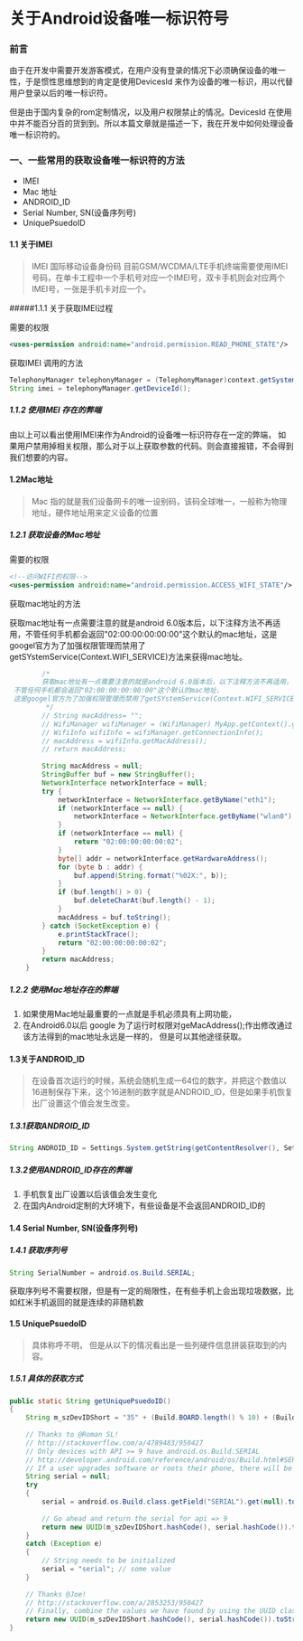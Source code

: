 # 关于Android设备唯一标识符号

### 前言

由于在开发中需要开发游客模式，在用户没有登录的情况下必须确保设备的唯一性，于是惯性思维想到的肯定是使用DevicesId 来作为设备的唯一标识，用以代替用户登录以后的唯一标识符。

但是由于国内复杂的rom定制情况，以及用户权限禁止的情况。DevicesId 在使用中并不能百分百的货到到。所以本篇文章就是描述一下，我在开发中如何处理设备唯一标识符的。

###  一、一些常用的获取设备唯一标识符的方法

* IMEI
* Mac 地址
* ANDROID_ID
* Serial Number, SN(设备序列号)
* UniquePsuedoID

#### 1.1 关于IMEI

> IMEI 国际移动设备身份码  目前GSM/WCDMA/LTE手机终端需要使用IMEI号码，在单卡工程中一个手机号对应一个IMEI号，双卡手机则会对应两个IMEI号，一张是手机卡对应一个。

#####1.1.1 关于获取IMEI过程

需要的权限

```Xml
<uses-permission android:name="android.permission.READ_PHONE_STATE"/>
```

获取IMEI 调用的方法

```java
TelephonyManager telephonyManager = (TelephonyManager)context.getSystemService(context.TELEPHONY_SERVICE);  
String imei = telephonyManager.getDeviceId();
```

##### 1.1.2 使用IMEI 存在的弊端 

由以上可以看出使用IMEI来作为Android的设备唯一标识符存在一定的弊端， 如果用户禁用掉相关权限，那么对于以上获取参数的代码。则会直接报错，不会得到我们想要的内容。

#### 1.2Mac地址

> Mac 指的就是我们设备网卡的唯一设别码，该码全球唯一，一般称为物理地址，硬件地址用来定义设备的位置

##### 1.2.1 获取设备的Mac地址

需要的权限

```Xml
<!--访问WIFI的权限-->
<uses-permission android:name="android.permission.ACCESS_WIFI_STATE"/> 
```

获取mac地址的方法

获取mac地址有一点需要注意的就是android 6.0版本后，以下注释方法不再适用，不管任何手机都会返回"02:00:00:00:00:00"这个默认的mac地址，这是googel官方为了加强权限管理而禁用了getSYstemService(Context.WIFI_SERVICE)方法来获得mac地址。

```java
        /*
        获取mac地址有一点需要注意的就是android 6.0版本后，以下注释方法不再适用，
 不管任何手机都会返回"02:00:00:00:00:00"这个默认的mac地址，
 这是googel官方为了加强权限管理而禁用了getSYstemService(Context.WIFI_SERVICE)方法来获得mac地址。
         */
        // String macAddress= "";
        // WifiManager wifiManager = (WifiManager) MyApp.getContext().getSystemService(Context.WIFI_SERVICE);
        // WifiInfo wifiInfo = wifiManager.getConnectionInfo();
        // macAddress = wifiInfo.getMacAddress();
        // return macAddress;
        
        String macAddress = null;
        StringBuffer buf = new StringBuffer();
        NetworkInterface networkInterface = null;
        try {
            networkInterface = NetworkInterface.getByName("eth1");
            if (networkInterface == null) {
                networkInterface = NetworkInterface.getByName("wlan0");
            }
            if (networkInterface == null) {
                return "02:00:00:00:00:02";
            }
            byte[] addr = networkInterface.getHardwareAddress();
            for (byte b : addr) {
                buf.append(String.format("%02X:", b));
            }
            if (buf.length() > 0) {
                buf.deleteCharAt(buf.length() - 1);
            }
            macAddress = buf.toString();
        } catch (SocketException e) {
            e.printStackTrace();
            return "02:00:00:00:00:02";
        }
        return macAddress;
    }
```

##### 1.2.2 使用Mac地址存在的弊端

1. 如果使用Mac地址最重要的一点就是手机必须具有上网功能，
2. 在Android6.0以后 google 为了运行时权限对geMacAddress();作出修改通过该方法得到的mac地址永远是一样的， 但是可以其他途径获取。


#### 1.3关于ANDROID_ID

> 在设备首次运行的时候，系统会随机生成一64位的数字，并把这个数值以16进制保存下来，这个16进制的数字就是ANDROID_ID，但是如果手机恢复出厂设置这个值会发生改变。

##### 1.3.1获取ANDROID_ID

```java
String ANDROID_ID = Settings.System.getString(getContentResolver(), Settings.System.ANDROID_ID); 
```

##### 1.3.2使用ANDROID_ID存在的弊端 

1. 手机恢复出厂设置以后该值会发生变化
2. 在国内Android定制的大环境下，有些设备是不会返回ANDROID_ID的

#### 1.4 Serial Number, SN(设备序列号)

##### 1.4.1 获取序列号

````java
String SerialNumber = android.os.Build.SERIAL;  
````

获取序列号不需要权限，但是有一定的局限性，在有些手机上会出现垃圾数据，比如红米手机返回的就是连续的非随机数

#### 1.5 UniquePsuedoID

> 具体称呼不明， 但是从以下的情况看出是一些列硬件信息拼装获取到的内容。

##### 1.5.1 具体的获取方式

```java
public static String getUniquePsuedoID()  
{ 
    String m_szDevIDShort = "35" + (Build.BOARD.length() % 10) + (Build.BRAND.length() % 10) + (Build.CPU_ABI.length() % 10) + (Build.DEVICE.length() % 10) + (Build.MANUFACTURER.length() % 10) + (Build.MODEL.length() % 10) + (Build.PRODUCT.length() % 10);  
  
    // Thanks to @Roman SL!  
    // http://stackoverflow.com/a/4789483/950427  
    // Only devices with API >= 9 have android.os.Build.SERIAL  
    // http://developer.android.com/reference/android/os/Build.html#SERIAL  
    // If a user upgrades software or roots their phone, there will be a duplicate entry  
    String serial = null;  
    try  
    {  
        serial = android.os.Build.class.getField("SERIAL").get(null).toString();  
  
        // Go ahead and return the serial for api => 9  
        return new UUID(m_szDevIDShort.hashCode(), serial.hashCode()).toString();  
    }  
    catch (Exception e)  
    {  
        // String needs to be initialized  
        serial = "serial"; // some value  
    }  
  
    // Thanks @Joe!  
    // http://stackoverflow.com/a/2853253/950427  
    // Finally, combine the values we have found by using the UUID class to create a unique identifier  
    return new UUID(m_szDevIDShort.hashCode(), serial.hashCode()).toString();  
}  
```

